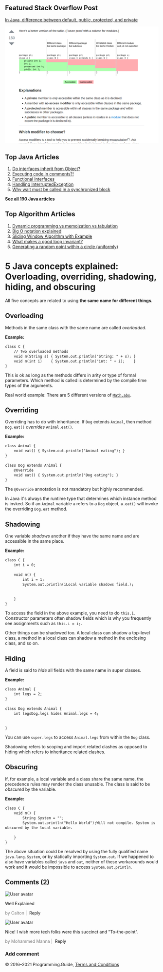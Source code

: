 <span class="underline"></span>

<span class="underline"></span>

Featured Stack Overflow Post
----------------------------

[In Java, difference between default, public, protected, and private](https://stackoverflow.com/a/33627846/276052)  
  
[<img src="../images/so-featured-33627846.png" alt="StackOverflow screenshot thumbnail" class="screenshot" />](https://stackoverflow.com/a/33627846/276052)

<span class="underline"></span>

Top Java Articles
-----------------

1.  [Do interfaces inherit from Object?](do-interfaces-inherit-from-object.html)
2.  [Executing code in comments?!](executing-code-in-comments.html)
3.  [Functional Interfaces](functional-interfaces.html)
4.  [Handling InterruptedException](handling-interrupted-exceptions.html)
5.  [Why wait must be called in a synchronized block](why-wait-must-be-in-synchronized.html)

[**See all 190 Java articles**](index.html)

Top Algorithm Articles
----------------------

1.  [Dynamic programming vs memoization vs tabulation](../dynamic-programming-vs-memoization-vs-tabulation.html)
2.  [Big O notation explained](../big-o-notation-explained.html)
3.  [Sliding Window Algorithm with Example](../sliding-window-example.html)
4.  [What makes a good loop invariant?](../what-makes-a-good-loop-invariant.html)
5.  [Generating a random point within a circle (uniformly)](../random-point-within-circle.html)

5 Java concepts explained: Overloading, overriding, shadowing, hiding, and obscuring
====================================================================================

All five concepts are related to using **the same name for different things**.

Overloading
-----------

Methods in the same class with the same name are called *overloaded*.

**Example:**

    class C {
        // Two overloaded methods
        void m(String s) { System.out.println("String: " + s); }
        void m(int i)    { System.out.println("int: " + i);    }
    }

This is ok as long as the methods differs in arity or type of formal parameters. Which method is called is determined by the compile time types of the arguments.

Real world example: There are 5 different versions of [`Math.abs`](https://docs.oracle.com/javase/8/docs/api/java/lang/Math.html).

Overriding
----------

Overriding has to do with inheritance. If `Dog` extends `Animal`, then method `Dog.eat()` *overrides* `Animal.eat()`.

**Example:**

    class Animal {
        void eat() { System.out.println("Animal eating"); }
    }

    class Dog extends Animal {
        @Override
        void eat() { System.out.println("Dog eating"); }
    }

The `@Override` annotation is not mandatory but highly recommended.

In Java it's always the runtime type that determines which instance method is invked. So if an `Animal` variable `a` refers to a `Dog` object, `a.eat()` will invoke the overriding `Dog.eat` method.

Shadowing
---------

One variable *shadows* another if they have the same name and are accessible in the same place.

**Example:**

    class C {
        int i = 0;

        void m() {
            int i = 1;
            System.out.println(iLocal variable shadows field.);


        }
    }

To access the field in the above example, you need to do `this.i`. Constructor parameters often shadow fields which is why you frequently see assignments such as `this.i = i;`.

Other things can be shadowed too. A local class can shadow a top-level class, a method in a local class can shadow a method in the enclosing class, and so on.

Hiding
------

A field is said to *hide* all fields with the same name in super classes.

**Example:**

    class Animal {
        int legs = 2;
    }

    class Dog extends Animal {
        int legsDog.legs hides Animal.legs = 4;


    }

You can use `super.legs` to access `Animal.legs` from within the `Dog` class.

Shadowing refers to scoping and import related clashes as opposed to hiding which refers to inheritance related clashes.

Obscuring
---------

If, for example, a local variable and a class share the same name, the precedence rules may render the class unusable. The class is said to be *obscured* by the variable.

**Example:**

    class C {
        void m() {
            String System = "";
            System.out.println("Hello World");Will not compile. System is obscured by the local variable.
                
        }
    }

The above situation could be resolved by using the fully qualified name `java.lang.System`, or by statically importing `System.out`. If we happened to also have variables called `java` and `out`, neither of these workarounds would work and it would be impossible to access `System.out.println`.

Comments (2)
------------

![User avatar](https://www.gravatar.com/avatar/d41d8cd98f00b204e9800998ecf8427e?d=mp)

Well Explained

<span style="color: grey">by Calton | </span> <span class="reply-button">Reply</span>

![User avatar](https://www.gravatar.com/avatar/6bda4bb55b122a307c62310b0d42ed5d?d=mp)

Nice! I wish more tech folks were this succinct and "To-the-point".

<span style="color: grey">by Mohammed Manna | </span> <span class="reply-button">Reply</span>

### Add comment

© 2016–2021 Programming.Guide, [Terms and Conditions](../terms-and-conditions.html)
